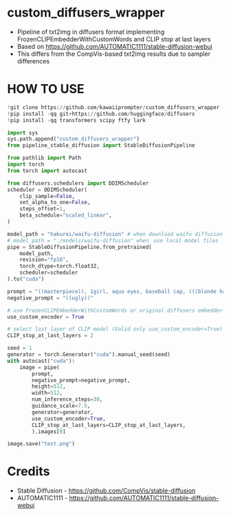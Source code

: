 # custom_diffusers_wrapper

* Pipeline of txt2img in diffusers format implementing FrozenCLIPEmbedderWithCustomWords and CLIP stop at last layers
* Based on https://github.com/AUTOMATIC1111/stable-diffusion-webui
* This differs from the CompVis-based txt2img results due to sampler differences

# HOW TO USE
```python
!git clone https://github.com/kawaiiprompter/custom_diffusers_wrapper
!pip install -qq git+https://github.com/huggingface/diffusers
!pip install -qq transformers scipy ftfy lark

import sys
sys.path.append("custom_diffusers_wrapper")
from pipeline_stable_diffusion import StableDiffusionPipeline

from pathlib import Path
import torch
from torch import autocast

from diffusers.schedulers import DDIMScheduler
scheduler = DDIMScheduler(
    clip_sample=False,
    set_alpha_to_one=False,
    steps_offset=1,
    beta_schedule="scaled_linear",
)

model_path = "hakurei/waifu-diffusion" # when download waifu diffusion
# model_path = "./models/waifu-diffusion" when　use local model files
pipe = StableDiffusionPipeline.from_pretrained(
    model_path,
    revision="fp16", 
    torch_dtype=torch.float32,
    scheduler=scheduler
).to("cuda")

prompt = "((masterpiece)), 1girl, aqua eyes, baseball cap, (((blonde hair))), closed mouth, earrings, green background, hat, hoop earrings, jewelry, looking at viewer, shirt, short hair, simple background, solo, upper body, yellow shirt"
negative_prompt = "((ugly))"

# use FrozenCLIPEmbedderWithCustomWords or original diffusers embedder
use_custom_encoder = True

# select last layer of CLIP model (Valid only use_custom_encoder=True)
CLIP_stop_at_last_layers = 2 

seed = 1
generator = torch.Generator("cuda").manual_seed(seed)
with autocast("cuda"):
    image = pipe(
        prompt,
        negative_prompt=negative_prompt,
        height=512,
        width=512,
        num_inference_steps=30,
        guidance_scale=7.5,
        generator=generator,
        use_custom_encoder=True,
        CLIP_stop_at_last_layers=CLIP_stop_at_last_layers,
        ).images[0]

image.save("test.png")
```

# Credits
* Stable Diffusion - https://github.com/CompVis/stable-diffusion
* AUTOMATIC1111 - https://github.com/AUTOMATIC1111/stable-diffusion-webui
